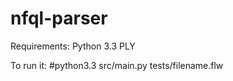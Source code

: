 nfql-parser
===========

Requirements:
Python 3.3
PLY


To run it:
	#python3.3 src/main.py tests/filename.flw 


